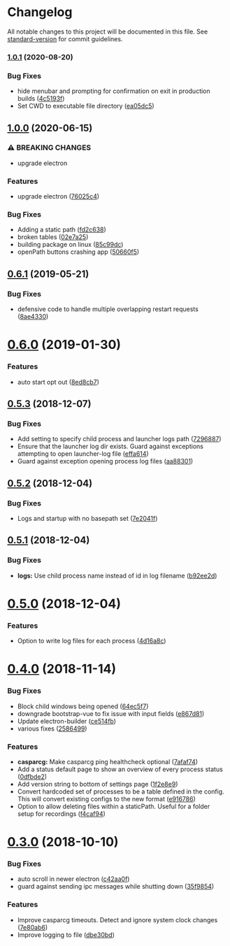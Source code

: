 # Changelog

All notable changes to this project will be documented in this file. See [standard-version](https://github.com/conventional-changelog/standard-version) for commit guidelines.

### [1.0.1](https://github.com/nrkno/tv-automation-casparcg-launcher/compare/v1.0.0...v1.0.1) (2020-08-20)


### Bug Fixes

* hide menubar and prompting for confirmation on exit in production builds ([4c5193f](https://github.com/nrkno/tv-automation-casparcg-launcher/commit/4c5193f29e59e31f9d113755abb5fe074ca73fe1))
* Set CWD to executable file directory ([ea05dc5](https://github.com/nrkno/tv-automation-casparcg-launcher/commit/ea05dc551062fec45153b23769bc1bd3d133ada1))

## [1.0.0](https://github.com/nrkno/tv-automation-casparcg-launcher/compare/v0.6.1...v1.0.0) (2020-06-15)


### ⚠ BREAKING CHANGES

* upgrade electron

### Features

* upgrade electron ([76025c4](https://github.com/nrkno/tv-automation-casparcg-launcher/commit/76025c49dbe340d056bd7e38894aaf9a8d88a3b3))


### Bug Fixes

* Adding a static path ([fd2c638](https://github.com/nrkno/tv-automation-casparcg-launcher/commit/fd2c63802e5d014a090294f9b9291d5295527f74))
* broken tables ([02e7a25](https://github.com/nrkno/tv-automation-casparcg-launcher/commit/02e7a25d45230539064861e6e5074bf95e0f5c25))
* building package on linux ([85c99dc](https://github.com/nrkno/tv-automation-casparcg-launcher/commit/85c99dcae0c9d0f5da97f46f015cf4d8528f34b7))
* openPath buttons crashing app ([50660f5](https://github.com/nrkno/tv-automation-casparcg-launcher/commit/50660f549b4218b7d8ea32620ae9854dd7e0cd41))

<a name="0.6.1"></a>
## [0.6.1](https://github.com/nrkno/tv-automation-casparcg-launcher/compare/v0.6.0...v0.6.1) (2019-05-21)


### Bug Fixes

* defensive code to handle multiple overlapping restart requests ([8ae4330](https://github.com/nrkno/tv-automation-casparcg-launcher/commit/8ae4330))



<a name="0.6.0"></a>
# [0.6.0](https://github.com/nrkno/tv-automation-casparcg-launcher/compare/v0.5.3...v0.6.0) (2019-01-30)


### Features

* auto start opt out ([8ed8cb7](https://github.com/nrkno/tv-automation-casparcg-launcher/commit/8ed8cb7))



<a name="0.5.3"></a>
## [0.5.3](https://github.com/nrkno/tv-automation-casparcg-launcher/compare/v0.5.2...v0.5.3) (2018-12-07)


### Bug Fixes

* Add setting to specify child process and launcher logs path ([7296887](https://github.com/nrkno/tv-automation-casparcg-launcher/commit/7296887))
* Ensure that the launcher log dir exists. Guard against exceptions attempting to open launcher-log file ([effa614](https://github.com/nrkno/tv-automation-casparcg-launcher/commit/effa614))
* Guard against exception opening process log files ([aa88301](https://github.com/nrkno/tv-automation-casparcg-launcher/commit/aa88301))



<a name="0.5.2"></a>
## [0.5.2](https://github.com/nrkno/tv-automation-casparcg-launcher/compare/v0.5.1...v0.5.2) (2018-12-04)


### Bug Fixes

* Logs and startup with no basepath set ([7e2041f](https://github.com/nrkno/tv-automation-casparcg-launcher/commit/7e2041f))



<a name="0.5.1"></a>
## [0.5.1](https://github.com/nrkno/tv-automation-casparcg-launcher/compare/v0.5.0...v0.5.1) (2018-12-04)


### Bug Fixes

* **logs:** Use child process name instead of id in log filename ([b92ee2d](https://github.com/nrkno/tv-automation-casparcg-launcher/commit/b92ee2d))



<a name="0.5.0"></a>
# [0.5.0](https://github.com/nrkno/tv-automation-casparcg-launcher/compare/v0.4.0...v0.5.0) (2018-12-04)


### Features

* Option to write log files for each process ([4d16a8c](https://github.com/nrkno/tv-automation-casparcg-launcher/commit/4d16a8c))



<a name="0.4.0"></a>
# [0.4.0](https://github.com/nrkno/tv-automation-casparcg-launcher/compare/v0.3.0...v0.4.0) (2018-11-14)


### Bug Fixes

* Block child windows being opened ([64ec5f7](https://github.com/nrkno/tv-automation-casparcg-launcher/commit/64ec5f7))
* downgrade bootstrap-vue to fix issue with input fields ([e867d81](https://github.com/nrkno/tv-automation-casparcg-launcher/commit/e867d81))
* Update electron-builder ([ce514fb](https://github.com/nrkno/tv-automation-casparcg-launcher/commit/ce514fb))
* various fixes ([2586499](https://github.com/nrkno/tv-automation-casparcg-launcher/commit/2586499))


### Features

* **casparcg:** Make casparcg ping healthcheck optional ([7afaf74](https://github.com/nrkno/tv-automation-casparcg-launcher/commit/7afaf74))
* Add a status default page to show an overview of every process status ([0dfbde2](https://github.com/nrkno/tv-automation-casparcg-launcher/commit/0dfbde2))
* Add version string to bottom of settings page ([1f2e8e9](https://github.com/nrkno/tv-automation-casparcg-launcher/commit/1f2e8e9))
* Convert hardcoded set of processes to be a table defined in the config. This will convert existing configs to the new format ([e916786](https://github.com/nrkno/tv-automation-casparcg-launcher/commit/e916786))
* Option to allow deleting files within a staticPath. Useful for a folder setup for recordings ([f4caf94](https://github.com/nrkno/tv-automation-casparcg-launcher/commit/f4caf94))



<a name="0.3.0"></a>
# [0.3.0](https://github.com/nrkno/tv-automation-casparcg-launcher/compare/v0.2.0...v0.3.0) (2018-10-10)


### Bug Fixes

* auto scroll in newer electron ([c42aa0f](https://github.com/nrkno/tv-automation-casparcg-launcher/commit/c42aa0f))
* guard against sending ipc messages while shutting down ([35f9854](https://github.com/nrkno/tv-automation-casparcg-launcher/commit/35f9854))


### Features

* Improve casparcg timeouts. Detect and ignore system clock changes ([7e80ab6](https://github.com/nrkno/tv-automation-casparcg-launcher/commit/7e80ab6))
* Improve logging to file ([dbe30bd](https://github.com/nrkno/tv-automation-casparcg-launcher/commit/dbe30bd))
